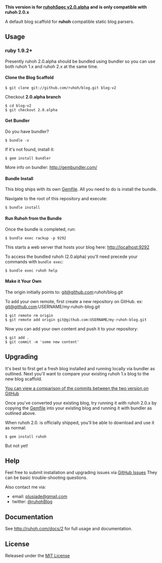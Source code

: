 **This version is for [ruhohSpec v2.0.alpha](http://ruhoh.com/edge/) and is only compatible with ruhoh 2.0.x**

A default blog scaffold for **ruhoh** compatible static blog parsers.

## Usage

### ruby 1.9.2+

Presently ruhoh 2.0.alpha should be bundled using bundler so you can use both ruhoh 1.x and ruhoh 2.x at the same time.

#### Clone the Blog Scaffold

    $ git clone git://github.com/ruhoh/blog.git blog-v2

Checkout **2.0.alpha branch**

    $ cd blog-v2
    $ git checkout 2.0.alpha

#### Get Bundler

Do you have bundler?

    $ bundle -v
    
If it's not found, install it:

    $ gem install bundler
    
More info on bundler: http://gembundler.com/

#### Bundle Install

This blog ships with its own [Gemfile][]. All you need to do is install the bundle.

Navigate to the root of this repository and execute:

    $ bundle install

#### Run Ruhoh from the Bundle

Once the bundle is completed, run:

    $ bundle exec rackup -p 9292

This starts a web server that hosts your blog here: [http://localhost:9292](http://localhost:9292)

To access the bundled ruhoh (2.0.alpha) you'll need precede your commands with `bundle exec`:

    $ bundle exec ruhoh help

#### Make it Your Own

The origin initially points to: git@github.com:ruhoh/blog.git

To add your own remote, first create a new repository on GitHub. ex: git@github.com:USERNAME/my-ruhoh-blog.git

    $ git remote rm origin
    $ git remote add origin git@github.com:USERNAME/my-ruhoh-blog.git

Now you can add your own content and push it to your repository:

    $ git add .
    $ git commit -m 'some new content'

## Upgrading

It's best to first get a fresh blog installed and running locally via bundler as outlined.
Next you'll want to compare your existing ruhoh 1.x blog to the new blog scaffold.

[You can view a comparison of the commits between the two version on GitHub][Compare]

Once you've converted your existing blog, try running it with ruhoh 2.0.x by copying the [Gemfile][] into your existing blog and running it with bundler as outlined above.

When ruhoh 2.0. is officially shipped, you'll be able to download and use it as normal:

    $ gem install ruhoh

But not yet!

## Help

Feel free to submit installation and upgrading issues via [GitHub Issues](https://github.com/ruhoh/blog/issues)
They can be basic trouble-shooting questions.

Also contact me via:

- email: plusjade@gmail.com
- twitter: [@ruhohBlog](http://twitter.com/ruhohBlog)

## Documentation

See <http://ruhoh.com/docs/2> for full usage and documentation.

## License

Released under the [MIT License](http://www.opensource.org/licenses/MIT)


[Compare]: https://github.com/ruhoh/blog/compare/2.0.alpha
[Gemfile]: https://github.com/ruhoh/blog/blob/2.0.alpha/Gemfile
